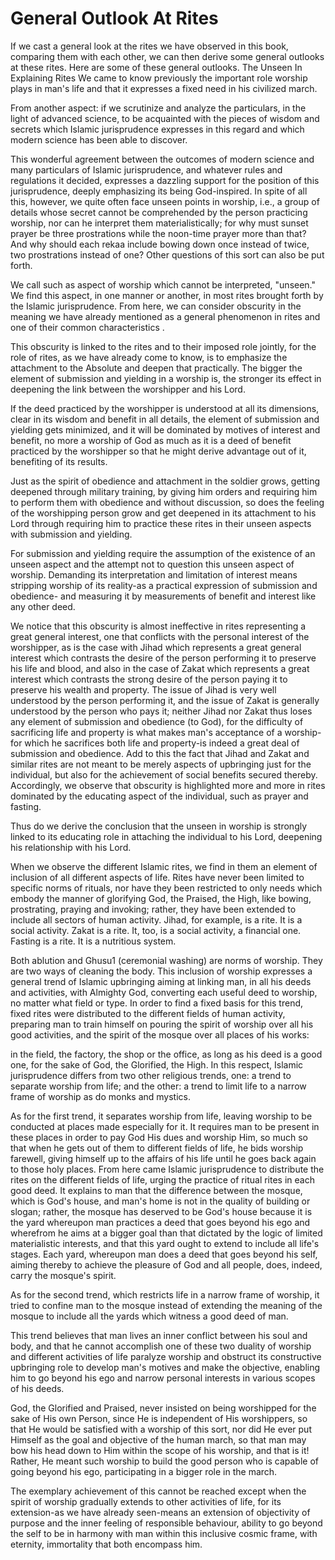 General Outlook At Rites
========================

If we cast a general look at the rites we have observed in this book,
comparing them with each other, we can then derive some general outlooks
at these rites. Here are some of these general outlooks. The Unseen In
Explaining Rites We came to know previously the important role worship
plays in man's life and that it expresses a fixed need in his civilized
march.

From another aspect: if we scrutinize and analyze the particulars, in
the light of advanced science, to be acquainted with the pieces of
wisdom and secrets which Islamic jurisprudence expresses in this regard
and which modern science has been able to discover.

This wonderful agreement between the outcomes of modern science and
many particulars of Islamic jurisprudence, and whatever rules and
regulations it decided, expresses a dazzling support for the position of
this jurisprudence, deeply emphasizing its being God-inspired. In spite
of all this, however, we quite often face unseen points in worship,
i.e., a group of details whose secret cannot be comprehended by the
person practicing worship, nor can he interpret them materialistically;
for why must sunset prayer be three prostrations while the noon-time
prayer more than that? And why should each rekaa include bowing down
once instead of twice, two prostrations instead of one? Other questions
of this sort can also be put forth.

We call such as aspect of worship which cannot be interpreted,
"unseen." We find this aspect, in one manner or another, in most rites
brought forth by the Islamic jurisprudence. From here, we can consider
obscurity in the meaning we have already mentioned as a general
phenomenon in rites and one of their common characteristics .

This obscurity is linked to the rites and to their imposed role
jointly, for the role of rites, as we have already come to know, is to
emphasize the attachment to the Absolute and deepen that practically.
The bigger the element of submission and yielding in a worship is, the
stronger its effect in deepening the link between the worshipper and his
Lord.

If the deed practiced by the worshipper is understood at all its
dimensions, clear in its wisdom and benefit in all details, the element
of submission and yielding gets minimized, and it will be dominated by
motives of interest and benefit, no more a worship of God as much as it
is a deed of benefit practiced by the worshipper so that he might derive
advantage out of it, benefiting of its results.

Just as the spirit of obedience and attachment in the soldier grows,
getting deepened through military training, by giving him orders and
requiring him to perform them with obedience and without discussion, so
does the feeling of the worshipping person grow and get deepened in its
attachment to his Lord through requiring him to practice these rites in
their unseen aspects with submission and yielding.

For submission and yielding require the assumption of the existence of
an unseen aspect and the attempt not to question this unseen aspect of
worship. Demanding its interpretation and limitation of interest means
stripping worship of its reality-as a practical expression of submission
and obedience- and measuring it by measurements of benefit and interest
like any other deed.

We notice that this obscurity is almost ineffective in rites
representing a great general interest, one that conflicts with the
personal interest of the worshipper, as is the case with Jihad which
represents a great general interest which contrasts the desire of the
person performing it to preserve his life and blood, and also in the
case of Zakat which represents a great interest which contrasts the
strong desire of the person paying it to preserve his wealth and
property. The issue of Jihad is very well understood by the person
performing it, and the issue of Zakat is generally understood by the
person who pays it; neither Jihad nor Zakat thus loses any element of
submission and obedience (to God), for the difficulty of sacrificing
life and property is what makes man's acceptance of a worship-for which
he sacrifices both life and property-is indeed a great deal of
submission and obedience. Add to this the fact that Jihad and Zakat and
similar rites are not meant to be merely aspects of upbringing just for
the individual, but also for the achievement of social benefits secured
thereby. Accordingly, we observe that obscurity is highlighted more and
more in rites dominated by the educating aspect of the individual, such
as prayer and fasting.

Thus do we derive the conclusion that the unseen in worship is strongly
linked to its educating role in attaching the individual to his Lord,
deepening his relationship with his Lord.

When we observe the different Islamic rites, we find in them an element
of inclusion of all different aspects of life. Rites have never been
limited to specific norms of rituals, nor have they been restricted to
only needs which embody the manner of glorifying God, the Praised, the
High, like bowing, prostrating, praying and invoking; rather, they have
been extended to include all sectors of human activity. Jihad, for
example, is a rite. It is a social activity. Zakat is a rite. It, too,
is a social activity, a financial one. Fasting is a rite. It is a
nutritious system.

Both ablution and Ghusu1 (ceremonial washing) are norms of worship.
They are two ways of cleaning the body. This inclusion of worship
expresses a general trend of Islamic upbringing aiming at linking man,
in all his deeds and activities, with Almighty God, converting each
useful deed to worship, no matter what field or type. In order to find a
fixed basis for this trend, fixed rites were distributed to the
different fields of human activity, preparing man to train himself on
pouring the spirit of worship over all his good activities, and the
spirit of the mosque over all places of his works:

in the field, the factory, the shop or the office, as long as his deed
is a good one, for the sake of God, the Glorified, the High. In this
respect, Islamic jurisprudence differs from two other religious trends,
one: a trend to separate worship from life; and the other: a trend to
limit life to a narrow frame of worship as do monks and mystics.

As for the first trend, it separates worship from life, leaving worship
to be conducted at places made especially for it. It requires man to be
present in these places in order to pay God His dues and worship Him, so
much so that when he gets out of them to different fields of life, he
bids worship farewell, giving himself up to the affairs of his life
until he goes back again to those holy places. From here came Islamic
jurisprudence to distribute the rites on the different fields of life,
urging the practice of ritual rites in each good deed. It explains to
man that the difference between the mosque, which is God's house, and
man's home is not in the quality of building or slogan; rather, the
mosque has deserved to be God's house because it is the yard whereupon
man practices a deed that goes beyond his ego and wherefrom he aims at a
bigger goal than that dictated by the logic of limited materialistic
interests, and that this yard ought to extend to include all life's
stages. Each yard, whereupon man does a deed that goes beyond his self,
aiming thereby to achieve the pleasure of God and all people, does,
indeed, carry the mosque's spirit.

As for the second trend, which restricts life in a narrow frame of
worship, it tried to confine man to the mosque instead of extending the
meaning of the mosque to include all the yards which witness a good deed
of man.

This trend believes that man lives an inner conflict between his soul
and body, and that he cannot accomplish one of these two duality of
worship and different activities of life paralyze worship and obstruct
its constructive upbringing role to develop man's motives and make the
objective, enabling him to go beyond his ego and narrow personal
interests in various scopes of his deeds.

God, the Glorified and Praised, never insisted on being worshipped for
the sake of His own Person, since He is independent of His worshippers,
so that He would be satisfied with a worship of this sort, nor did He
ever put Himself as the goal and objective of the human march, so that
man may bow his head down to Him within the scope of his worship, and
that is it! Rather, He meant such worship to build the good person who
is capable of going beyond his ego, participating in a bigger role in
the march.

The exemplary achievement of this cannot be reached except when the
spirit of worship gradually extends to other activities of life, for its
extension-as we have already seen-means an extension of objectivity of
purpose and the inner feeling of responsible behaviour, ability to go
beyond the self to be in harmony with man within this inclusive cosmic
frame, with eternity, immortality that both encompass him.


